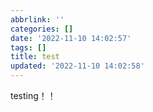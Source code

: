 ```yaml
---
abbrlink: ''
categories: []
date: '2022-11-10 14:02:57'
tags: []
title: test
updated: '2022-11-10 14:02:58'
---
```

testing！！
